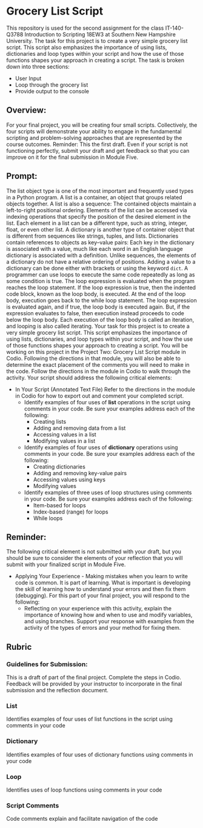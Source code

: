 # Grocery List Script
This repository is used for the second assignment for the class IT-140-Q3788 Introduction to Scripting 18EW3 at Southern New Hampshire University. The task for this project is to create a very simple grocery list script. This script also emphasizes the importance of using lists, dictionaries and loop types within your script and how the use of those functions shapes your approach in creating a script.
The task is broken down into three sections:
* User Input
* Loop through the grocery list
* Provide output to the console

## Overview:
For your final project, you will be creating four small scripts. Collectively, the four scripts will demonstrate your ability to engage in the fundamental scripting and problem-solving approaches that are represented by the course outcomes.
Reminder: This the first draft. Even if your script is not functioning perfectly, submit your draft and get feedback so that you can improve on it for the final submission in Module Five.

## Prompt:
The list object type is one of the most important and frequently used types in a Python program. A list is a container, an object that groups related objects together. A list is also a sequence: The contained objects maintain a left-to-right positional ordering. Elements of the list can be accessed via indexing operations that specify the position of the desired element in the list. Each element in a list can be a different type, such as string, integer, float, or even other list. 
A dictionary is another type of container object that is different from sequences like strings, tuples, and lists. Dictionaries contain references to objects as key–value pairs: Each key in the dictionary is associated with a value, much like each word in an English language dictionary is associated with a definition. Unlike sequences, the elements of a dictionary do not have a relative ordering of positions. Adding a value to a dictionary can be done either with brackets or using the keyword `dict`.
A programmer can use loops to execute the same code repeatedly as long as some condition is true. The loop expression is evaluated when the program reaches the loop statement. If the loop expression is true, then the indented code block, known as the loop body, is executed. At the end of the loop body, execution goes back to the while loop statement. The loop expression is evaluated again, and if true, the loop body is executed again. But, if the expression evaluates to false, then execution instead proceeds to code below the loop body. Each execution of the loop body is called an iteration, and looping is also called iterating. 
Your task for this project is to create a very simple grocery list script. This script emphasizes the importance of using lists, dictionaries, and loop types within your script, and how the use of those functions shapes your approach to creating a script. 
You will be working on this project in the Project Two: Grocery List Script module in Codio. Following the directions in that module, you will also be able to determine the exact placement of the comments you will need to make in the code. Follow the directions in the module in Codio to walk through the activity.
Your script should address the following critical elements:
* In Your Script (Annotated Text File) Refer to the directions in the module in Codio for how to export out and comment your completed script.
    * Identify examples of four uses of **list** operations in the script using comments in your code. Be sure your examples address each of the following:
        * Creating lists
        * Adding and removing data from a list
        * Accessing values in a list
        * Modifying values in a list
    * Identify examples of four uses of **dictionary** operations using comments in your code. Be sure your examples address each of the following:
        * Creating dictionaries
        * Adding and removing key-value pairs
        * Accessing values using keys
        * Modifying values
    * Identify examples of three uses of loop structures using comments in your code. Be sure your examples address each of the following:
        * Item-based for loops
        * Index-based (range) for loops
        * While loops

## Reminder: 
The following critical element is not submitted with your draft, but you should be sure to consider the elements of your reflection that you will submit with your finalized script in Module Five.

* Applying Your Experience - Making mistakes when you learn to write code is common. It is part of learning. What is important is developing the skill of learning how to understand your errors and then fix them (debugging). For this part of your final project, you will respond to the following:
    * Reflecting on your experience with this activity, explain the importance of knowing how and when to use and modify variables, and using branches. Support your response with examples from the activity of the types of errors and your method for fixing them.

## Rubric
### Guidelines for Submission: 
This is a draft of part of the final project. Complete the steps in Codio. Feedback will be provided by your instructor to incorporate in the final submission and the reflection document.

### List
Identifies examples of four uses of list functions in the script using comments in your code

### Dictionary
Identifies examples of four uses of dictionary functions using comments in your code

### Loop
Identifies uses of loop functions using comments in your code

### Script Comments
Code comments explain and facilitate navigation of the code